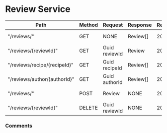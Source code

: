 # Review Service

| **Path**                     | **Method** | **Request**                                 | **Response** | **ResponseCodes** | **Description**                           |
| ---------------------------- | ---------- | ------------------------------------------- | ------------ | ----------------- | ----------------------------------------- |
| "/reviews/"                  | GET        | NONE                                        | Review[]     | 200               | Get all reviews                           |
| "/reviews/{reviewId}"        | GET        | Guid reviewId                               | Review       | 200, 404          | Get review by id                          |
| "/reviews/recipe/{recipeId}" | GET        | Guid recipeId                               | Review[]     | 200, 404          | Get reviews by recipe id                  |
| "/reviews/author/{authorId}" | GET        | Guid authorId                               | Review[]     | 200, 404          | Get reviews by author id                  |
| "/reviews/"                  | POST       | Review                                      | NONE         | 200, 400          | Add new review                            |
| "/reviews/{reviewId}"        | DELETE     | Guid reviewId                               | NONE         | 200, 404          | Delete review                             |

### Comments
